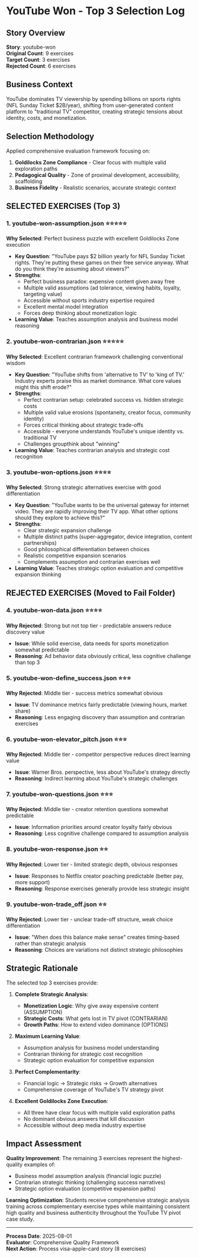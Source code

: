 # YouTube Won - Top 3 Selection Log

## Story Overview
**Story**: youtube-won  
**Original Count**: 9 exercises  
**Target Count**: 3 exercises  
**Rejected Count**: 6 exercises  

## Business Context
YouTube dominates TV viewership by spending billions on sports rights (NFL Sunday Ticket $2B/year), shifting from user-generated content platform to "traditional TV" competitor, creating strategic tensions about identity, costs, and monetization.

## Selection Methodology
Applied comprehensive evaluation framework focusing on:
1. **Goldilocks Zone Compliance** - Clear focus with multiple valid exploration paths
2. **Pedagogical Quality** - Zone of proximal development, accessibility, scaffolding  
3. **Business Fidelity** - Realistic scenarios, accurate strategic context

## SELECTED EXERCISES (Top 3)

### 1. youtube-won-assumption.json ⭐⭐⭐⭐⭐
**Why Selected**: Perfect business puzzle with excellent Goldilocks Zone execution
- **Key Question**: "YouTube pays $2 billion yearly for NFL Sunday Ticket rights. They're putting these games on their free service anyway. What do you think they're assuming about viewers?"
- **Strengths**:
  - Perfect business paradox: expensive content given away free
  - Multiple valid assumptions (ad tolerance, viewing habits, loyalty, targeting value)
  - Accessible without sports industry expertise required
  - Excellent mental model integration
  - Forces deep thinking about monetization logic
- **Learning Value**: Teaches assumption analysis and business model reasoning

### 2. youtube-won-contrarian.json ⭐⭐⭐⭐⭐  
**Why Selected**: Excellent contrarian framework challenging conventional wisdom
- **Key Question**: "YouTube shifts from 'alternative to TV' to 'king of TV.' Industry experts praise this as market dominance. What core values might this shift erode?"
- **Strengths**:
  - Perfect contrarian setup: celebrated success vs. hidden strategic costs
  - Multiple valid value erosions (spontaneity, creator focus, community identity)
  - Forces critical thinking about strategic trade-offs
  - Accessible - everyone understands YouTube's unique identity vs. traditional TV
  - Challenges groupthink about "winning"
- **Learning Value**: Teaches contrarian analysis and strategic cost recognition

### 3. youtube-won-options.json ⭐⭐⭐⭐
**Why Selected**: Strong strategic alternatives exercise with good differentiation
- **Key Question**: "YouTube wants to be the universal gateway for internet video. They are rapidly improving their TV app. What other options should they explore to achieve this?"
- **Strengths**:
  - Clear strategic expansion challenge
  - Multiple distinct paths (super-aggregator, device integration, content partnerships)
  - Good philosophical differentiation between choices
  - Realistic competitive expansion scenarios
  - Complements assumption and contrarian exercises well
- **Learning Value**: Teaches strategic option evaluation and competitive expansion thinking

## REJECTED EXERCISES (Moved to Fail Folder)

### 4. youtube-won-data.json ⭐⭐⭐⭐
**Why Rejected**: Strong but not top tier - predictable answers reduce discovery value
- **Issue**: While solid exercise, data needs for sports monetization somewhat predictable
- **Reasoning**: Ad behavior data obviously critical, less cognitive challenge than top 3

### 5. youtube-won-define_success.json ⭐⭐⭐
**Why Rejected**: Middle tier - success metrics somewhat obvious
- **Issue**: TV dominance metrics fairly predictable (viewing hours, market share)
- **Reasoning**: Less engaging discovery than assumption and contrarian exercises

### 6. youtube-won-elevator_pitch.json ⭐⭐⭐
**Why Rejected**: Middle tier - competitor perspective reduces direct learning value
- **Issue**: Warner Bros. perspective, less about YouTube's strategy directly
- **Reasoning**: Indirect learning about YouTube's strategic challenges

### 7. youtube-won-questions.json ⭐⭐⭐
**Why Rejected**: Middle tier - creator retention questions somewhat predictable
- **Issue**: Information priorities around creator loyalty fairly obvious
- **Reasoning**: Less cognitive challenge compared to assumption analysis

### 8. youtube-won-response.json ⭐⭐
**Why Rejected**: Lower tier - limited strategic depth, obvious responses
- **Issue**: Responses to Netflix creator poaching predictable (better pay, more support)
- **Reasoning**: Response exercises generally provide less strategic insight

### 9. youtube-won-trade_off.json ⭐⭐
**Why Rejected**: Lower tier - unclear trade-off structure, weak choice differentiation
- **Issue**: "When does this balance make sense" creates timing-based rather than strategic analysis
- **Reasoning**: Choices are variations not distinct strategic philosophies

## Strategic Rationale

The selected top 3 exercises provide:

1. **Complete Strategic Analysis**:
   - **Monetization Logic**: Why give away expensive content (ASSUMPTION)
   - **Strategic Costs**: What gets lost in TV pivot (CONTRARIAN)  
   - **Growth Paths**: How to extend video dominance (OPTIONS)

2. **Maximum Learning Value**:
   - Assumption analysis for business model understanding
   - Contrarian thinking for strategic cost recognition
   - Strategic option evaluation for competitive expansion

3. **Perfect Complementarity**:
   - Financial logic → Strategic risks → Growth alternatives
   - Comprehensive coverage of YouTube's TV strategy pivot

4. **Excellent Goldilocks Zone Execution**:
   - All three have clear focus with multiple valid exploration paths
   - No dominant obvious answers that kill discussion
   - Accessible without deep media industry expertise

## Impact Assessment

**Quality Improvement**: The remaining 3 exercises represent the highest-quality examples of:
- Business model assumption analysis (financial logic puzzle)
- Contrarian strategic thinking (challenging success narratives)
- Strategic option evaluation (competitive expansion paths)

**Learning Optimization**: Students receive comprehensive strategic analysis training across complementary exercise types while maintaining consistent high quality and business authenticity throughout the YouTube TV pivot case study.

---
**Process Date**: 2025-08-01  
**Evaluator**: Comprehensive Quality Framework  
**Next Action**: Process visa-apple-card story (8 exercises)